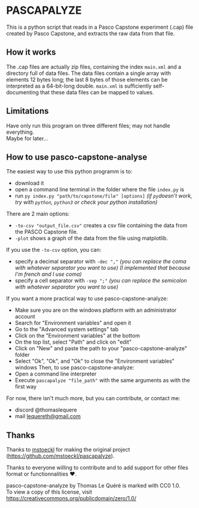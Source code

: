 # PASCAPALYZE

This is a python script that reads in a Pasco Capstone experiment (.cap) file created by Pasco Capstone, and extracts the raw data from that file.

## How it works

The .cap files are actually zip files, containing the index `main.xml` and 
a directory full of data files. The data files contain a single array with
elements 12 bytes long; the last 8 bytes of those elements can be interpreted
as a 64-bit-long double. `main.xml` is sufficiently self-documenting that these
data files can be mapped to values.

## Limitations

Have only run this program on three different files; may not handle everything.  
Maybe for later...

## How to use pasco-capstone-analyse

The easiest way to use this python programm is to:
- download it
- open a command line terminal in the folder where the file `index.py` is
- run `py index.py "path/to/capstone/file" [options]` _(if `py`doesn't work, try with `python`, `python3` or check your python installation)_

There are 2 main options:
- `-to-csv "output_file.csv"` creates a csv file containing the data from the PASCO Capstone file.
- `-plot` shows a graph of the data from the file using matplotlib.

If you use the `-to-csv` option, you can:
- specify a decimal separator with `-dec ","` _(you can replace the coma with whatever separator you want to use) (I implemented that because I'm french and I use coma)_
- specify a cell separator with `-sep ";"` _(you can replace the semicolon with whatever separator you want to use)_

If you want a more practical way to use pasco-capstone-analyze:
- Make sure you are on the windows platform with an administrator account
- Search for "Environment variables" and open it
- Go to the "Advanced system settings" tab
- Click on the "Environment variables" at the bottom
- On the top list, select "Path" and click on "edit"
- Click on "New" and paste the path to your "pasco-capstone-analyze" folder
- Select "Ok", "Ok", and "Ok" to close the "Environment variables" windows
Then, to use pasco-capstone-analyze:
- Open a command line interpreter
- Execute `pascapalyze "file_path"` with the same arguments as with the first way

For now, there isn't much more, but you can contribute, or contact me:
- discord @thomaslequere
- mail [lequereth@gmail.com](mailto:lequereth@gmail.com)

## Thanks

Thanks to [mstoeckl](https://github.com/mstoeckl) for making the original project (https://github.com/mstoeckl/pascapalyze).

Thanks to everyone willing to contribute and to add support for other files format or functionnalities ❤️.

pasco-capstone-analyze by Thomas Le Quéré is marked with CC0 1.0.  
To view a copy of this license, visit https://creativecommons.org/publicdomain/zero/1.0/
